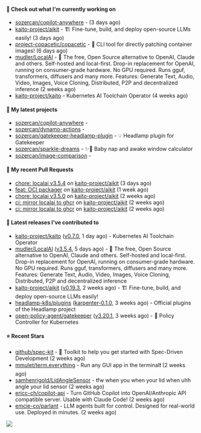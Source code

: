 #### 👷 Check out what I'm currently working on

- [sozercan/copilot-anywhere](https://github.com/sozercan/copilot-anywhere) -  (3 days ago)
- [kaito-project/aikit](https://github.com/kaito-project/aikit) - 🏗️ Fine-tune, build, and deploy open-source LLMs easily! (3 days ago)
- [project-copacetic/copacetic](https://github.com/project-copacetic/copacetic) - 🧵 CLI tool for directly patching container images! (6 days ago)
- [mudler/LocalAI](https://github.com/mudler/LocalAI) - :robot: The free, Open Source alternative to OpenAI, Claude and others. Self-hosted and local-first. Drop-in replacement for OpenAI,  running on consumer-grade hardware. No GPU required. Runs gguf, transformers, diffusers and many more. Features: Generate Text, Audio, Video, Images, Voice Cloning, Distributed, P2P and decentralized inference (2 weeks ago)
- [kaito-project/kaito](https://github.com/kaito-project/kaito) - Kubernetes AI Toolchain Operator (4 weeks ago)

#### 🌱 My latest projects

- [sozercan/copilot-anywhere](https://github.com/sozercan/copilot-anywhere) - 
- [sozercan/dynamo-actions](https://github.com/sozercan/dynamo-actions) - 
- [sozercan/gatekeeper-headlamp-plugin](https://github.com/sozercan/gatekeeper-headlamp-plugin) - 💡 Headlamp plugin for Gatekeeper
- [sozercan/sparkle-dreams](https://github.com/sozercan/sparkle-dreams) - ✨🌙 Baby nap and awake window calculator
- [sozercan/image-comparison](https://github.com/sozercan/image-comparison) - 

#### 🔨 My recent Pull Requests

- [chore: localai v3.5.4](https://github.com/kaito-project/aikit/pull/654) on [kaito-project/aikit](https://github.com/kaito-project/aikit) (3 days ago)
- [feat: OCI packager](https://github.com/kaito-project/aikit/pull/649) on [kaito-project/aikit](https://github.com/kaito-project/aikit) (1 week ago)
- [chore: localai v3.5.0](https://github.com/kaito-project/aikit/pull/648) on [kaito-project/aikit](https://github.com/kaito-project/aikit) (2 weeks ago)
- [ci: mirror localai to ghcr](https://github.com/kaito-project/aikit/pull/645) on [kaito-project/aikit](https://github.com/kaito-project/aikit) (2 weeks ago)
- [ci: mirror localai to ghcr](https://github.com/kaito-project/aikit/pull/644) on [kaito-project/aikit](https://github.com/kaito-project/aikit) (2 weeks ago)

#### 🚀 Latest releases I've contributed to

- [kaito-project/kaito](https://github.com/kaito-project/kaito) ([v0.7.0](https://github.com/kaito-project/kaito/releases/tag/v0.7.0), 1 day ago) - Kubernetes AI Toolchain Operator
- [mudler/LocalAI](https://github.com/mudler/LocalAI) ([v3.5.4](https://github.com/mudler/LocalAI/releases/tag/v3.5.4), 5 days ago) - :robot: The free, Open Source alternative to OpenAI, Claude and others. Self-hosted and local-first. Drop-in replacement for OpenAI,  running on consumer-grade hardware. No GPU required. Runs gguf, transformers, diffusers and many more. Features: Generate Text, Audio, Video, Images, Voice Cloning, Distributed, P2P and decentralized inference
- [kaito-project/aikit](https://github.com/kaito-project/aikit) ([v0.19.3](https://github.com/kaito-project/aikit/releases/tag/v0.19.3), 2 weeks ago) - 🏗️ Fine-tune, build, and deploy open-source LLMs easily!
- [headlamp-k8s/plugins](https://github.com/headlamp-k8s/plugins) ([karpenter-0.1.0](https://github.com/headlamp-k8s/plugins/releases/tag/karpenter-0.1.0), 3 weeks ago) - Official plugins of the Headlamp project
- [open-policy-agent/gatekeeper](https://github.com/open-policy-agent/gatekeeper) ([v3.20.1](https://github.com/open-policy-agent/gatekeeper/releases/tag/v3.20.1), 3 weeks ago) - 🐊 Policy Controller for Kubernetes

#### ⭐ Recent Stars

- [github/spec-kit](https://github.com/github/spec-kit) - 💫 Toolkit to help you get started with Spec-Driven Development (2 weeks ago)
- [mmulet/term.everything](https://github.com/mmulet/term.everything) - Run any GUI app in the terminal❗ (2 weeks ago)
- [samhenrigold/LidAngleSensor](https://github.com/samhenrigold/LidAngleSensor) - tfw when you when your lid when uhh angle your lid sensor (2 weeks ago)
- [ericc-ch/copilot-api](https://github.com/ericc-ch/copilot-api) - Turn GitHub Copilot into OpenAI/Anthropic API compatible server. Usable with Claude Code! (2 weeks ago)
- [emcie-co/parlant](https://github.com/emcie-co/parlant) - LLM agents built for control. Designed for real-world use. Deployed in minutes. (2 weeks ago)

![](https://github-readme-stats.vercel.app/api?username=sozercan&theme=vision-friendly-dark&hide_border=false&include_all_commits=true&count_private=true)
